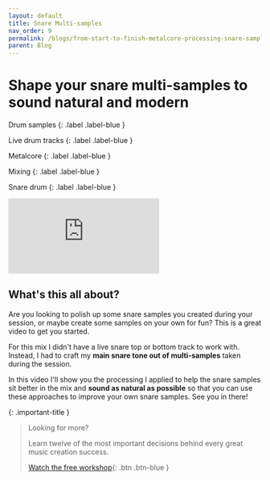 ```yaml
---
layout: default
title: Snare Multi-samples
nav_order: 9
permalink: /blogs/from-start-to-finish-metalcore-processing-snare-samples
parent: Blog
---
```


# Shape your snare multi-samples to sound natural and modern

Drum samples
{: .label .label-blue }

Live drum tracks
{: .label .label-blue }

Metalcore
{: .label .label-blue }

Mixing
{: .label .label-blue }

Snare drum
{: .label .label-blue }

<div class="video-container">
  <iframe src="https://www.youtube-nocookie.com/embed/hDDBYN8Tq9c?rel=0" title="YouTube video player" frameborder="0" allow="accelerometer; autoplay; clipboard-write; encrypted-media; gyroscope; picture-in-picture" allowfullscreen></iframe>
</div>

## What's this all about?

Are you looking to polish up some snare samples you created during your session, or maybe create some samples on your own for fun? This is a great video to get you started.

For this mix I didn't have a live snare top or bottom track to work with. Instead, I had to craft my **main snare tone out of multi-samples** taken during the session.

In this video I'll show you the processing I applied to help the snare samples sit better in the mix and **sound as natural as possible** so that you can use these approaches to improve your own snare samples. See you in there!

{: .important-title }
> Looking for more?
>
> Learn twelve of the most important decisions behind every great music creation success.
>
> [Watch the free workshop](workshop){: .btn .btn-blue }
